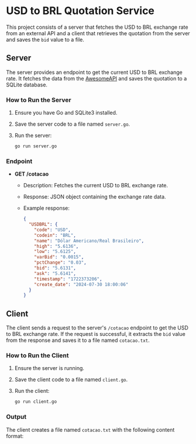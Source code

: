 # USD to BRL Quotation Service

This project consists of a server that fetches the USD to BRL exchange rate from an external API and a client that retrieves the quotation from the server and saves the `bid` value to a file.

## Server

The server provides an endpoint to get the current USD to BRL exchange rate. It fetches the data from the [AwesomeAPI](https://docs.awesomeapi.com.br/api-de-moedas) and saves the quotation to a SQLite database.

### How to Run the Server

1. Ensure you have Go and SQLite3 installed.
2. Save the server code to a file named `server.go`.
3. Run the server:

    ```sh
    go run server.go
    ```

### Endpoint

- **GET /cotacao**
  - Description: Fetches the current USD to BRL exchange rate.
  - Response: JSON object containing the exchange rate data.
  - Example response:

    ```json
    {
      "USDBRL": {
        "code": "USD",
        "codein": "BRL",
        "name": "Dólar Americano/Real Brasileiro",
        "high": "5.6136",
        "low": "5.6125",
        "varBid": "0.0015",
        "pctChange": "0.03",
        "bid": "5.6131",
        "ask": "5.6141",
        "timestamp": "1722373206",
        "create_date": "2024-07-30 18:00:06"
      }
    }
    ```

## Client

The client sends a request to the server's `/cotacao` endpoint to get the USD to BRL exchange rate. If the request is successful, it extracts the `bid` value from the response and saves it to a file named `cotacao.txt`.

### How to Run the Client

1. Ensure the server is running.
2. Save the client code to a file named `client.go`.
3. Run the client:

    ```sh
    go run client.go
    ```

### Output

The client creates a file named `cotacao.txt` with the following content format:

